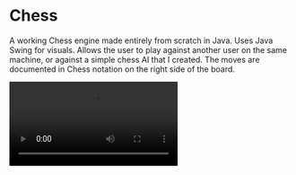 # Chess
A working Chess engine made entirely from scratch in Java. Uses Java Swing for visuals. Allows the user to play against another user on the same machine, or against a simple chess AI that I created. The moves are documented in Chess notation on the right side of the board.


![](https://user-images.githubusercontent.com/66713914/228431018-4ca11789-d7fb-4081-b43f-e88db98f5ab1.mp4)

